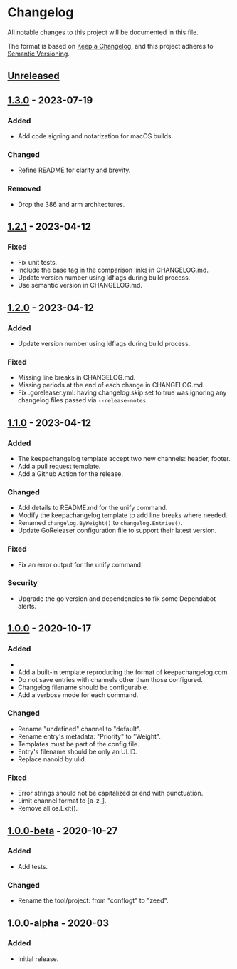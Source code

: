 # Changelog
All notable changes to this project will be documented in this file.

The format is based on [Keep a Changelog](https://keepachangelog.com/en/1.0.0/),
and this project adheres to [Semantic Versioning](https://semver.org/spec/v2.0.0.html).

## [Unreleased](https://github.com/souhail-5/zeed/compare/main...develop)

## [1.3.0](https://github.com/souhail-5/zeed/compare/v1.2.1...v1.3.0) - 2023-07-19

### Added

- Add code signing and notarization for macOS builds.

### Changed

- Refine README for clarity and brevity.

### Removed

- Drop the 386 and arm architectures.

## [1.2.1](https://github.com/souhail-5/zeed/compare/v1.2.0...v1.2.1) - 2023-04-12

### Fixed

- Fix unit tests.
- Include the base tag in the comparison links in CHANGELOG.md.
- Update version number using ldflags during build process.
- Use semantic version in CHANGELOG.md.

## [1.2.0](https://github.com/souhail-5/zeed/compare/v1.1.0...v1.2.0) - 2023-04-12

### Added

- Update version number using ldflags during build process.

### Fixed

- Missing line breaks in CHANGELOG.md.
- Missing periods at the end of each change in CHANGELOG.md.
- Fix .goreleaser.yml: having changelog.skip set to true was ignoring any changelog files passed via `--release-notes`.

## [1.1.0](https://github.com/souhail-5/zeed/compare/v1.0.0...v1.1.0) - 2023-04-12

### Added

- The keepachangelog template accept two new channels: header, footer.
- Add a pull request template.
- Add a Github Action for the release.

### Changed

- Add details to README.md for the unify command.
- Modify the keepachangelog template to add line breaks where needed.
- Renamed `changelog.ByWeight()` to `changelog.Entries()`.
- Update GoReleaser configuration file to support their latest version.

### Fixed

- Fix an error output for the unify command.

### Security

- Upgrade the go version and dependencies to fix some Dependabot alerts.

## [1.0.0](https://github.com/souhail-5/zeed/compare/1.0.0-beta...1.0.0) - 2020-10-17

### Added
- 
- Add a built-in template reproducing the format of keepachangelog.com.
- Do not save entries with channels other than those configured.
- Changelog filename should be configurable.
- Add a verbose mode for each command.

### Changed

- Rename &#34;undefined&#34; channel to &#34;default&#34;.
- Rename entry&#39;s metadata: &#34;Priority&#34; to &#34;Weight&#34;.
- Templates must be part of the config file.
- Entry&#39;s filename should be only an ULID.
- Replace nanoid by ulid.

### Fixed

- Error strings should not be capitalized or end with punctuation.
- Limit channel format to [a-z_].
- Remove all os.Exit().

## [1.0.0-beta](https://github.com/souhail-5/zeed/compare/1.0.0-alpha...1.0.0-beta) - 2020-10-27

### Added

- Add tests.

### Changed

- Rename the tool/project: from "conflogt" to "zeed".

## 1.0.0-alpha - 2020-03

### Added

- Initial release.

